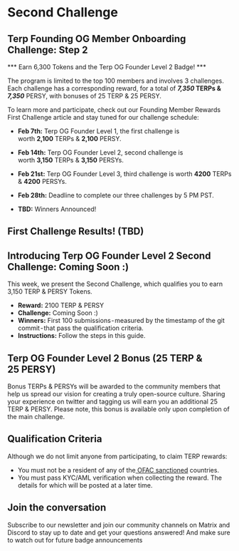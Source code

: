 # Second Challenge
## Terp Founding OG Member Onboarding Challenge: Step 2
*** Earn 6,300 Tokens and the Terp OG Founder Level 2 Badge! *** 


The program is limited to the top 100 members and involves 3 challenges. Each challenge has a corresponding reward, for a total of ***7,350* TERPs & *7,350*** PERSY, with bonuses of 25 TERP & 25 PERSY.

To learn more and participate, check out our Founding Member Rewards First Challenge article and stay tuned for our challenge schedule:
- **Feb 7th:** Terp OG Founder Level 1, the first challenge is \
worth **2,100** TERPs & **2,100** PERSY.

- **Feb 14th:** Terp OG Founder Level 2, second challenge is \
worth **3,150** TERPs & **3,150** PERSYs.

- **Feb 21st:** Terp OG Founder Level 3, third challenge is worth **4200** TERPs & **4200** PERSYs.

- **Feb 28th:** Deadline to complete our three challenges by 5 PM PST.

- **TBD:** Winners Announced!

## First Challenge Results! (TBD)

## Introducing Terp OG Founder Level 2 Second Challenge: Coming Soon :)
This week, we present the Second Challenge, which qualifies you to earn 3,150 TERP & PERSY  Tokens.

- **Reward:** 2100 TERP & PERSY
- **Challenge:** Coming Soon :)
- **Winners:** First 100 submissions - measured by the timestamp of the git commit - that pass the qualification criteria.
- **Instructions:** Follow the steps in this guide.

## Terp OG Founder Level 2 Bonus (25 TERP & 25 PERSY)
Bonus TERPs & PERSYs will be awarded to the community members that help us spread our vision for creating a truly open-source culture. Sharing your experience on twitter and tagging us will earn you an additional 25 TERP & PERSY. Please note, this bonus is available only upon completion of the main challenge.

## Qualification Criteria
Although we do not limit anyone from participating, to claim TERP rewards:
- You must not be a resident of any of the[ OFAC sanctioned](https://home.treasury.gov/policy-issues/office-of-foreign-assets-control-sanctions-programs-and-information) countries.
- You must pass KYC/AML verification when collecting the reward. The details for which will be posted at a later time.

## Join the conversation 
Subscribe to our newsletter and join our community channels on Matrix and Discord to stay up to date and get your questions answered! And make sure to watch out for future badge announcements